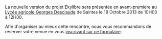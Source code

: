 La nouvelle version du projet Ekylibre sera présentée en avant-première au [Lycée agricole Georges Desclaude](http://www.desclaude.com/index.php?id=plan) de Saintes le 18 Octobre 2013 de 10H00 à 12H00.

Afin d'organiser au mieux cette rencontre, nous vous recommandons de réserver votre venue en vous [inscrivant sur ce formulaire](https://docs.google.com/forms/d/12fuv99HZ_dk0_FBFM6F14mM-vSe3QeERpnpJQ9RxfII/viewform).


